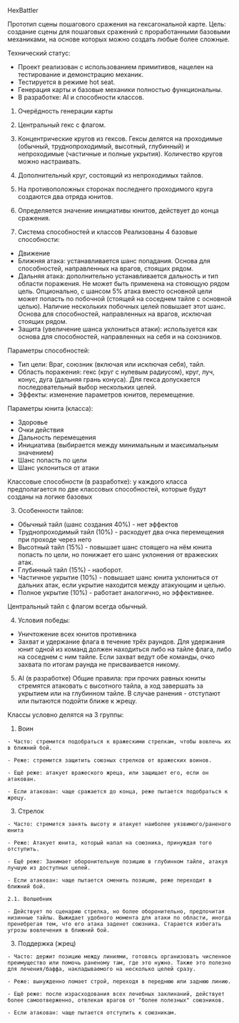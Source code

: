 HexBattler

Прототип сцены пошагового сражения на гексагональной карте.
Цель: создание сцены для пошаговых сражений с проработанными базовыми механиками, на основе которых можно создать любые более сложные.

Технический статус:
  - Проект реализован с использованием примитивов, нацелен на тестирование и демонстрацию механик.
  - Тестируется в режиме hot seat.
  - Генерация карты и базовые механики полностью функциональны.
  - В разработке: AI и способности классов. 

1. Очерёдность генерации карты
  1. Центральный гекс с флагом.
  2. Концентрические кругов из гексов. Гексы делятся на проходимые (обычный, труднопроходимый, высотный, глубинный) и непроходимые (частичные и полные укрытия). Количество кругов можно настраивать.
  3. Дополнительный круг, состоящий из непроходимых тайлов.
  4. На противоположных сторонах последнего проходимого круга создаются два отряда юнитов.
  5. Определяется значение инициативы юнитов, действует до конца сражения.

2. Система способностей и классов
Реализованы 4 базовые способности:
  - Движение
  - Ближняя атака: устанавливается шанс попадания. Основа для способностей, направленных на врагов, стоящих рядом.
  - Дальняя атака: дополнительно устанавливается дальность и тип области поражения. Не может быть применена на стояющую рядом цель. Опционально, с шансом 5% атака вместо основной цели может попасть по побочной (стоящей на соседнем тайле с основной целью). Наличие нескольких побочных целей повышает этот шанс. Основа для способностей, направленных на врагов, исключая стоящих рядом.
  - Защита (увеличение шанса уклониться атаки): используется как основа для способностей, направленных на себя и на союзников.

Параметры способностей:
  - Тип цели: Враг, союзник (включая или исключая себя), тайл.
  - Область поражения: гекс (круг с нулевым радиусом), круг, луч, конус, дуга (дальняя грань конуса). Для гекса допускается последовательный выбор нескольких целей. 
  - Эффекты: изменение параметров юнитов, перемещение.

Параметры юнита (класса):
  - Здоровье
  - Очки действия
  - Дальность перемещения
  - Инициатива (выбирается между минимальным и максимальным значением)
  - Шанс попасть по цели
  - Шанс уклониться от атаки

Классовые способности (в разработке): у каждого класса предполагается по две классовых способностей, которые будут созданы на логике базовых

3. Особенности тайлов:
- Обычный тайл (шанс создания 40%) - нет эффектов
- Труднопроходимый тайл (10%) - расходует два очка перемещения при проходе через него
- Высотный тайл (15%) - повышает шанс стоящего на нём юнита попасть по цели, но понижает его шанс уклонения от вражеских атак.
- Глубинный тайл (15%) - наоборот.
- Частичное укрытие (10%) - повышает шанс юнита уклониться от дальних атак, если укрытие находится между атакующим и целью.
- Полное укрытие (10%) - работает аналогично, но эффективнее. 

Центральный тайл с флагом всегда обычный.

4. Условия победы:
- Уничтожение всех юнитов противника
- Захват и удержание флага в течение трёх раундов. Для удержания юнит одной из команд должен находиться либо на тайле флага, либо на соседнем с ним тайле. Если захват ведут обе команды, очко захвата по итогам раунда не присваивается никому.

5. AI (в разработке)
Общие правила: при прочих равных юниты стремятся атаковать с высотного тайла, а ход завершать за укрытием или на глубинном тайле. В случае ранения - отступают или пытаются подойти ближе к жрецу.

Классы условно делятся на 3 группы:
  1. Воин
     
    - Часто: стремится подобраться к вражескими стрелкам, чтобы вовлечь их в ближний бой.
     
    - Реже: стремится защитить союзных стрелков от вражеских воинов.
    
    - Ещё реже: атакует вражеского жреца, или защищает его, если он атакован.
    
    - Если атакован: чаще сражается до конца, реже пытается подобраться к жрецу.

  3. Стрелок
     
    - Часто: стремится занять высоту и атакует наиболее уязвимого/раненого юнита
    
    - Реже: Атакует юнита, который напал на союзника, принуждая того отступить.
    
    - Ещё реже: Занимает оборонительную позицию в глубинном тайле, атакуя лучшую из доступных целей.
    
    - Если атакован: чаще пытается сменить позицию, реже переходит в ближний бой.

    2.1. Волшебник
  
    - Действует по сценарию стрелка, но более оборонительно, предпочитая низинные тайлы. Выжидает удобного момента для атаки по области, иногда пренебрегая тем, что его атака заденет союзника. Старается избегать угрозы вовлечения в ближний бой.

  3. Поддержка (жрец)
     
    - Часто: держит позицию между линиями, готовясь организовать численное преимущество или помочь раненому там, где это нужно. Также это полезно для лечения/баффа, накладываемого на несколько целей сразу.
    
    - Реже: вынужденно ломает строй, переходя в переднюю или заднюю линию.
    
    - Ещё реже: после израсходования всех лечебных заклинаний, действует более самоотверженно, отвлекая врагов от "более полезных" союзников.
    
    - Если атакован: чаще пытается отступить к союзникам.
    
